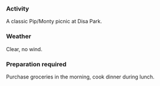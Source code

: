 ### Activity
A classic Pip/Monty picnic at Disa Park.
### Weather 
Clear, no wind.
### Preparation required
Purchase groceries in the morning, cook dinner during lunch.
